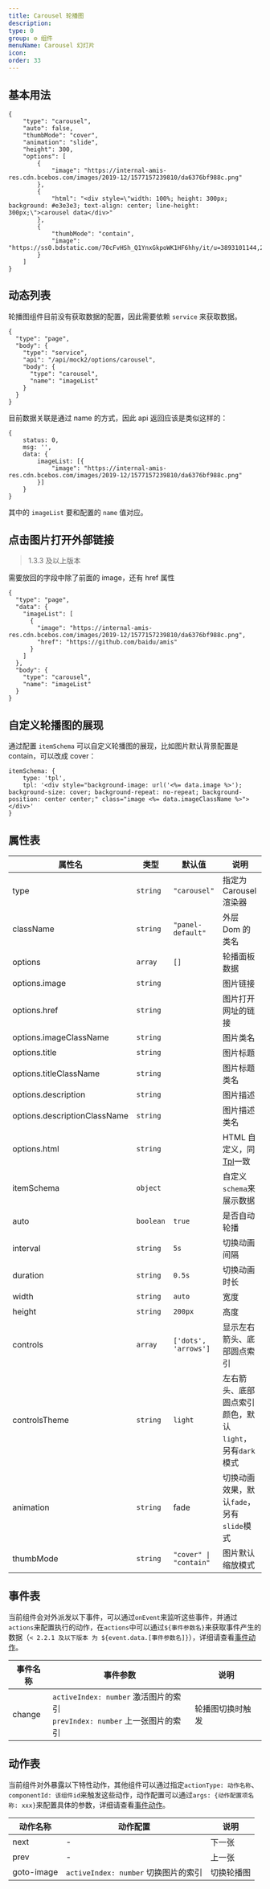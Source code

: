 ```yaml
---
title: Carousel 轮播图
description:
type: 0
group: ⚙ 组件
menuName: Carousel 幻灯片
icon:
order: 33
---
```


## 基本用法

```schema: scope="body"
{
    "type": "carousel",
    "auto": false,
    "thumbMode": "cover",
    "animation": "slide",
    "height": 300,
    "options": [
        {
            "image": "https://internal-amis-res.cdn.bcebos.com/images/2019-12/1577157239810/da6376bf988c.png"
        },
        {
            "html": "<div style=\"width: 100%; height: 300px; background: #e3e3e3; text-align: center; line-height: 300px;\">carousel data</div>"
        },
        {
            "thumbMode": "contain",
            "image": "https://ss0.bdstatic.com/70cFvHSh_Q1YnxGkpoWK1HF6hhy/it/u=3893101144,2877209892&fm=23&gp=0.jpg"
        }
    ]
}
```

## 动态列表

轮播图组件目前没有获取数据的配置，因此需要依赖 `service` 来获取数据。

```schema: scope="body"
{
  "type": "page",
  "body": {
    "type": "service",
    "api": "/api/mock2/options/carousel",
    "body": {
      "type": "carousel",
      "name": "imageList"
    }
  }
}
```

目前数据关联是通过 name 的方式，因此 api 返回应该是类似这样的：

```
{
    status: 0,
    msg: '',
    data: {
        imageList: [{
            "image": "https://internal-amis-res.cdn.bcebos.com/images/2019-12/1577157239810/da6376bf988c.png"
        }]
    }
}
```

其中的 `imageList` 要和配置的 `name` 值对应。

## 点击图片打开外部链接

> 1.3.3 及以上版本

需要放回的字段中除了前面的 image，还有 href 属性

```schema: scope="body"
{
  "type": "page",
  "data": {
    "imageList": [
      {
        "image": "https://internal-amis-res.cdn.bcebos.com/images/2019-12/1577157239810/da6376bf988c.png",
        "href": "https://github.com/baidu/amis"
      }
    ]
  },
  "body": {
    "type": "carousel",
    "name": "imageList"
  }
}
```

## 自定义轮播图的展现

通过配置 `itemSchema` 可以自定义轮播图的展现，比如图片默认背景配置是 contain，可以改成 cover：

```
itemSchema: {
    type: 'tpl',
    tpl: '<div style="background-image: url('<%= data.image %>'); background-size: cover; background-repeat: no-repeat; background-position: center center;" class="image <%= data.imageClassName %>"></div>'
}
```

## 属性表

| 属性名                       | 类型      | 默认值                 | 说明                                                    |
| ---------------------------- | --------- | ---------------------- | ------------------------------------------------------- |
| type                         | `string`  | `"carousel"`           | 指定为 Carousel 渲染器                                  |
| className                    | `string`  | `"panel-default"`      | 外层 Dom 的类名                                         |
| options                      | `array`   | `[]`                   | 轮播面板数据                                            |
| options.image                | `string`  |                        | 图片链接                                                |
| options.href                 | `string`  |                        | 图片打开网址的链接                                      |
| options.imageClassName       | `string`  |                        | 图片类名                                                |
| options.title                | `string`  |                        | 图片标题                                                |
| options.titleClassName       | `string`  |                        | 图片标题类名                                            |
| options.description          | `string`  |                        | 图片描述                                                |
| options.descriptionClassName | `string`  |                        | 图片描述类名                                            |
| options.html                 | `string`  |                        | HTML 自定义，同[Tpl](./tpl)一致                         |
| itemSchema                   | `object`  |                        | 自定义`schema`来展示数据                                |
| auto                         | `boolean` | `true`                 | 是否自动轮播                                            |
| interval                     | `string`  | `5s`                   | 切换动画间隔                                            |
| duration                     | `string`  | `0.5s`                 | 切换动画时长                                            |
| width                        | `string`  | `auto`                 | 宽度                                                    |
| height                       | `string`  | `200px`                | 高度                                                    |
| controls                     | `array`   | `['dots', 'arrows']`   | 显示左右箭头、底部圆点索引                              |
| controlsTheme                | `string`  | `light`                | 左右箭头、底部圆点索引颜色，默认`light`，另有`dark`模式 |
| animation                    | `string`  | fade                   | 切换动画效果，默认`fade`，另有`slide`模式               |
| thumbMode                    | `string`  | `"cover" \| "contain"` | 图片默认缩放模式                                        |

## 事件表

当前组件会对外派发以下事件，可以通过`onEvent`来监听这些事件，并通过`actions`来配置执行的动作，在`actions`中可以通过`${事件参数名}`来获取事件产生的数据（`< 2.2.1 及以下版本 为 ${event.data.[事件参数名]}`），详细请查看[事件动作](../../docs/concepts/event-action)。

| 事件名称 | 事件参数                                                                         | 说明             |
| -------- | -------------------------------------------------------------------------------- | ---------------- |
| change   | `activeIndex: number` 激活图片的索引 <br /> `prevIndex: number` 上一张图片的索引 | 轮播图切换时触发 |

## 动作表

当前组件对外暴露以下特性动作，其他组件可以通过指定`actionType: 动作名称`、`componentId: 该组件id`来触发这些动作，动作配置可以通过`args: {动作配置项名称: xxx}`来配置具体的参数，详细请查看[事件动作](../../docs/concepts/event-action#触发其他组件的动作)。

| 动作名称   | 动作配置                             | 说明       |
| ---------- | ------------------------------------ | ---------- |
| next       | -                                    | 下一张     |
| prev       | -                                    | 上一张     |
| goto-image | `activeIndex: number` 切换图片的索引 | 切换轮播图 |

